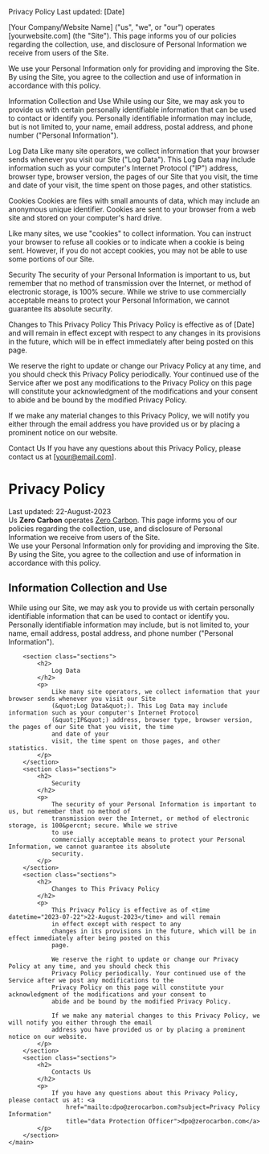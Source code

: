 Privacy Policy
Last updated: [Date]

[Your Company/Website Name] ("us", "we", or "our") operates [yourwebsite.com] (the "Site"). This page informs you of our policies regarding the collection, use, and disclosure of Personal Information we receive from users of the Site.

We use your Personal Information only for providing and improving the Site. By using the Site, you agree to the collection and use of information in accordance with this policy.

Information Collection and Use
While using our Site, we may ask you to provide us with certain personally identifiable information that can be used to contact or identify you. Personally identifiable information may include, but is not limited to, your name, email address, postal address, and phone number ("Personal Information").

Log Data
Like many site operators, we collect information that your browser sends whenever you visit our Site ("Log Data"). This Log Data may include information such as your computer's Internet Protocol ("IP") address, browser type, browser version, the pages of our Site that you visit, the time and date of your visit, the time spent on those pages, and other statistics.

Cookies
Cookies are files with small amounts of data, which may include an anonymous unique identifier. Cookies are sent to your browser from a web site and stored on your computer's hard drive.

Like many sites, we use "cookies" to collect information. You can instruct your browser to refuse all cookies or to indicate when a cookie is being sent. However, if you do not accept cookies, you may not be able to use some portions of our Site.

Security
The security of your Personal Information is important to us, but remember that no method of transmission over the Internet, or method of electronic storage, is 100% secure. While we strive to use commercially acceptable means to protect your Personal Information, we cannot guarantee its absolute security.

Changes to This Privacy Policy
This Privacy Policy is effective as of [Date] and will remain in effect except with respect to any changes in its provisions in the future, which will be in effect immediately after being posted on this page.

We reserve the right to update or change our Privacy Policy at any time, and you should check this Privacy Policy periodically. Your continued use of the Service after we post any modifications to the Privacy Policy on this page will constitute your acknowledgment of the modifications and your consent to abide and be bound by the modified Privacy Policy.

If we make any material changes to this Privacy Policy, we will notify you either through the email address you have provided us or by placing a prominent notice on our website.

Contact Us
If you have any questions about this Privacy Policy, please contact us at [your@email.com].

<h1>
				Privacy Policy
			</h1>
			<p>
				Last updated: <time datetime="2023-07-22">22-August-2023</time>
				<br />
				Us <strong>Zero Carbon</strong> operates <a href="home.html" title="Zero Carbon">Zero Carbon</a>. This
				page
				informs you of our policies regarding the collection, use, and disclosure of Personal Information we
				receive
				from users of the Site.
				<br />
				We use your Personal Information only for providing and improving the Site. By using the Site, you agree
				to
				the collection and use of information in accordance with this policy.
			</p>
		</section>
		<section class=sections>
			<h2>
				Information Collection and Use
			</h2>
			<p>
				While using our Site, we may ask you to provide us with certain personally identifiable information that
				can be used to contact or identify you. Personally identifiable information may include, but is not
				limited to, your name, email address, postal address, and phone number (&quot;Personal
				Information&quot;).
			</p>
		</section class=sections>

		<section class="sections">
			<h2>
				Log Data
			</h2>
			<p>
				Like many site operators, we collect information that your browser sends whenever you visit our Site
				(&quot;Log Data&quot;). This Log Data may include information such as your computer's Internet Protocol
				(&quot;IP&quot;) address, browser type, browser version, the pages of our Site that you visit, the time
				and date of your
				visit, the time spent on those pages, and other statistics.
			</p>
		</section>
		<section class="sections">
			<h2>
				Security
			</h2>
			<p>
				The security of your Personal Information is important to us, but remember that no method of
				transmission over the Internet, or method of electronic storage, is 100&percnt; secure. While we strive
				to use
				commercially acceptable means to protect your Personal Information, we cannot guarantee its absolute
				security.
			</p>
		</section>
		<section class="sections">
			<h2>
				Changes to This Privacy Policy
			</h2>
			<p>
				This Privacy Policy is effective as of <time datetime="2023-07-22">22-August-2023</time> and will remain
				in effect except with respect to any
				changes in its provisions in the future, which will be in effect immediately after being posted on this
				page.

				We reserve the right to update or change our Privacy Policy at any time, and you should check this
				Privacy Policy periodically. Your continued use of the Service after we post any modifications to the
				Privacy Policy on this page will constitute your acknowledgment of the modifications and your consent to
				abide and be bound by the modified Privacy Policy.

				If we make any material changes to this Privacy Policy, we will notify you either through the email
				address you have provided us or by placing a prominent notice on our website.
			</p>
		</section>
		<section class="sections">
			<h2>
				Contacts Us
			</h2>
			<p>
				If you have any questions about this Privacy Policy, please contact us at: <a
					href="mailto:dpo@zerocarbon.com?subject=Privacy Policy Information"
					title="data Protection Officer">dpo@zerocarbon.com</a>
			</p>
		</section>
	</main>